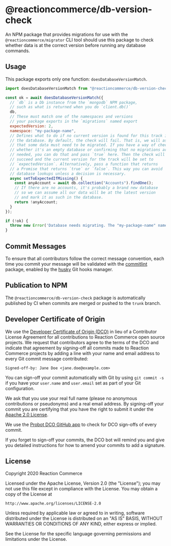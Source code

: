 # @reactioncommerce/db-version-check

An NPM package that provides migrations for use with the `@reactioncommerce/migrator` CLI tool should use this package to check whether data is at the correct version before running any database commands.

## Usage

This package exports only one function: `doesDatabaseVersionMatch`.

```js
import doesDatabaseVersionMatch from "@reactioncommerce/db-version-check";

const ok = await doesDatabaseVersionMatch({
  // `db` is a Db instance from the `mongodb` NPM package,
  // such as what is returned when you do `client.db()`
  db,
  // These must match one of the namespaces and versions
  // your package exports in the `migrations` named export
  expectedVersion: 2,
  namespace: "my-package-name",
  // Defines what to do if no current version is found for this track in
  // the database. By default, the check will fail. That is, we will assume
  // that some data must need to be migrated. If you have a way of checking
  // whether it's an empty database or confirming that no migrations are
  // needed, you can do that and pass `true` here. Then the check will
  // succeed and the current version for the track will be set to
  // `expectedVersion`. Alternatively, pass a function that returns
  // a Promise that returns `true` or `false`. This way you can avoid
  // database lookups unless a decision is necessary.
  async setToExpectedIfMissing() {
    const anyAccount = await db.collection("Accounts").findOne();
    // If there are no accounts, it's probably a brand new database
    // so we can assume all our data will be at the latest version
    // and mark it as such in the database.
    return !anyAccount;
  }
});

if (!ok) {
  throw new Error('Database needs migrating. The "my-package-name" namespace must be at version 2.');
}
```

## Commit Messages

To ensure that all contributors follow the correct message convention, each time you commit your message will be validated with the [commitlint](https://www.npmjs.com/package/@commitlint/cli) package, enabled by the [husky](https://www.npmjs.com/package/husky) Git hooks manager.


## Publication to NPM

The `@reactioncommerce/db-version-check` package is automatically published by CI when commits are merged or pushed to the `trunk` branch.

## Developer Certificate of Origin
We use the [Developer Certificate of Origin (DCO)](https://developercertificate.org/) in lieu of a Contributor License Agreement for all contributions to Reaction Commerce open source projects. We request that contributors agree to the terms of the DCO and indicate that agreement by signing-off all commits made to Reaction Commerce projects by adding a line with your name and email address to every Git commit message contributed:
```
Signed-off-by: Jane Doe <jane.doe@example.com>
```

You can sign-off your commit automatically with Git by using `git commit -s` if you have your `user.name` and `user.email` set as part of your Git configuration.

We ask that you use your real full name (please no anonymous contributions or pseudonyms) and a real email address. By signing-off your commit you are certifying that you have the right to submit it under the [Apache 2.0 License](./LICENSE).

We use the [Probot DCO GitHub app](https://github.com/apps/dco) to check for DCO sign-offs of every commit.

If you forget to sign-off your commits, the DCO bot will remind you and give you detailed instructions for how to amend your commits to add a signature.

## License
Copyright 2020 Reaction Commerce

Licensed under the Apache License, Version 2.0 (the "License");
you may not use this file except in compliance with the License.
You may obtain a copy of the License at

    http://www.apache.org/licenses/LICENSE-2.0

Unless required by applicable law or agreed to in writing, software
distributed under the License is distributed on an "AS IS" BASIS,
WITHOUT WARRANTIES OR CONDITIONS OF ANY KIND, either express or implied.

See the License for the specific language governing permissions and
limitations under the License.
